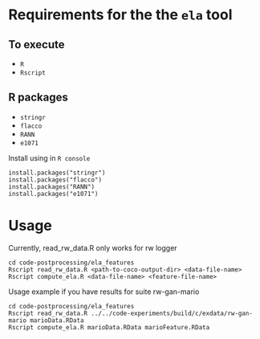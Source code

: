 # Requirements for the the `ela` tool

## To execute
- `R`
- `Rscript`

## R packages
- `stringr`
- `flacco`
- `RANN`
- `e1071`

Install using in `R console`

````
install.packages("stringr")
install.packages("flacco")
install.packages("RANN")
install.packages("e1071")
````

# Usage

Currently, read_rw_data.R only works for rw logger

````
cd code-postprocessing/ela_features
Rscript read_rw_data.R <path-to-coco-output-dir> <data-file-name>
Rscript compute_ela.R <data-file-name> <feature-file-name>
````

Usage example if you have results for suite rw-gan-mario
````
cd code-postprocessing/ela_features
Rscript read_rw_data.R ../../code-experiments/build/c/exdata/rw-gan-mario marioData.RData
Rscript compute_ela.R marioData.RData marioFeature.RData

````


